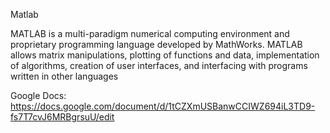 Matlab

MATLAB is a multi-paradigm numerical computing environment and proprietary programming language developed by MathWorks. MATLAB allows matrix manipulations, plotting of functions and data, implementation of algorithms, creation of user interfaces, and interfacing with programs written in other languages


Google Docs:
https://docs.google.com/document/d/1tCZXmUSBanwCCIWZ694iL3TD9-fs7T7cvJ6MRBgrsuU/edit